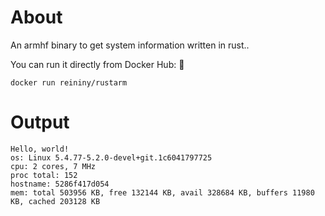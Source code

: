 # About

An armhf binary to get system information written in rust..

You can run it directly from Docker Hub: 🐋

```
docker run reininy/rustarm
```

# Output

```
Hello, world!
os: Linux 5.4.77-5.2.0-devel+git.1c6041797725
cpu: 2 cores, 7 MHz
proc total: 152
hostname: 5286f417d054
mem: total 503956 KB, free 132144 KB, avail 328684 KB, buffers 11980 KB, cached 203128 KB
```